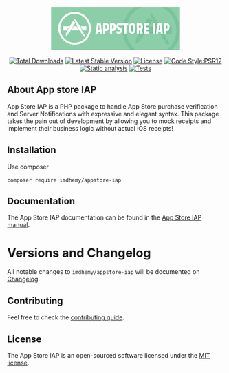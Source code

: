 <p align="center">
<a href="https://imdhemy.com/laravel-iap-docs/docs/appstore-iap/intro"><img src="logo.png"  alt="Appstore IAP documentation" width="300"/></a>
</p>

<p align="center">
<a href="https://packagist.org/packages/imdhemy/appstore-iap"><img src="https://img.shields.io/packagist/dt/imdhemy/appstore-iap" alt="Total Downloads"></a>
<a href="https://packagist.org/packages/imdhemy/appstore-iap"><img src="https://img.shields.io/packagist/v/imdhemy/appstore-iap" alt="Latest Stable Version"></a>
<a href="https://packagist.org/packages/imdhemy/appstore-iap"><img src="https://img.shields.io/packagist/l/imdhemy/appstore-iap" alt="License"></a>
<a href="https://github.com/imdhemy/appstore-iap/actions/workflows/code-style.yml"><img src="https://github.com/imdhemy/appstore-iap/actions/workflows/code-style.yml/badge.svg" alt="Code Style:PSR12"></a>
<a href="https://github.com/imdhemy/appstore-iap/actions/workflows/code-analysis.yml"><img 
src="https://github.com/imdhemy/appstore-iap/actions/workflows/code-analysis.yml/badge.svg" alt="Static analysis"></a>
<a href="https://github.com/imdhemy/appstore-iap/actions/workflows/tests.yml"><img 
src="https://github.com/imdhemy/appstore-iap/actions/workflows/tests.yml/badge.svg" alt="Tests"></a>
</p>


## About App store IAP

App Store IAP is a PHP package to handle App Store purchase verification and Server Notifications with expressive and
elegant syntax. This package takes the pain out of development by allowing you to mock receipts and implement their
business logic without actual iOS receipts!

## Installation

Use composer

```
composer require imdhemy/appstore-iap
```

## Documentation

The App Store IAP documentation can be found in
the [App Store IAP manual](https://imdhemy.com/laravel-iap-docs/docs/appstore-iap/intro).

# Versions and Changelog
All notable changes to `imdhemy/appstore-iap` will be documented on [Changelog](.github/CHANGELOG.md).

## Contributing

Feel free to check the [contributing guide](.github/CONTRIBUTING.md).

## License

The App Store IAP is an open-sourced software licensed under the [MIT license](./LICENSE.md).
